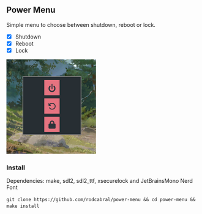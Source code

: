 ## Power Menu

Simple menu to choose between shutdown, reboot or lock.

- [x] Shutdown
- [x] Reboot
- [x] Lock

![Example](example.png)

### Install

Dependencies: make, sdl2, sdl2_ttf, xsecurelock and JetBrainsMono Nerd Font

```git clone https://github.com/rodcabral/power-menu && cd power-menu && make install```
